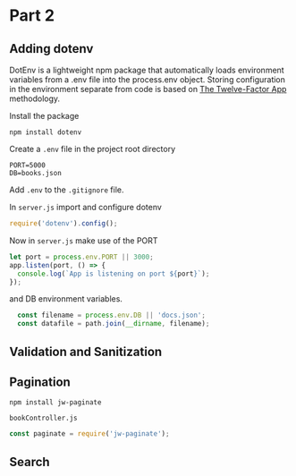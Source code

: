 # Part 2


## Adding dotenv

DotEnv is a lightweight npm package that automatically loads environment variables from a .env file into the process.env object. Storing configuration in the environment separate from code is based on [The Twelve-Factor App](http://12factor.net/config) methodology.

Install the package

```
npm install dotenv
```

Create a `.env` file in the project root directory

```
PORT=5000
DB=books.json
```

Add `.env` to the `.gitignore` file.

In `server.js` import and configure dotenv

```js
require('dotenv').config();
```

Now in `server.js` make use of the PORT

```js
let port = process.env.PORT || 3000;
app.listen(port, () => {
  console.log(`App is listening on port ${port}`);
});
```

and DB environment variables.

```js
  const filename = process.env.DB || 'docs.json';
  const datafile = path.join(__dirname, filename);
```

## Validation and Sanitization

## Pagination

```
npm install jw-paginate
```

`bookController.js`

```js
const paginate = require('jw-paginate');
```

## Search